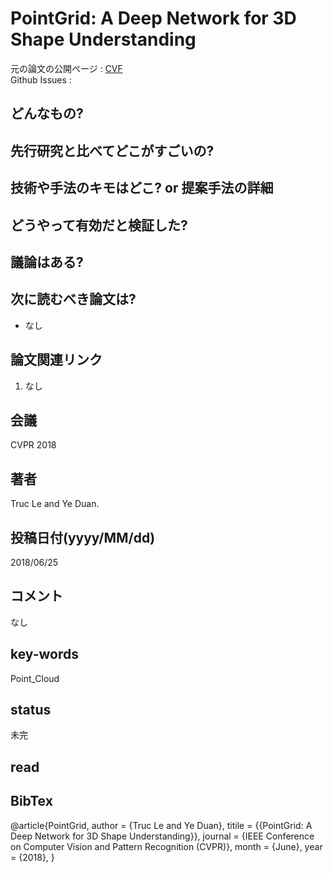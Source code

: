 # PointGrid: A Deep Network for 3D Shape Understanding

元の論文の公開ページ : [CVF](http://openaccess.thecvf.com/content_cvpr_2018/papers/Le_PointGrid_A_Deep_CVPR_2018_paper.pdf)  
Github Issues : 

## どんなもの?

## 先行研究と比べてどこがすごいの?

## 技術や手法のキモはどこ? or 提案手法の詳細

## どうやって有効だと検証した?

## 議論はある?

## 次に読むべき論文は?
- なし

## 論文関連リンク
1. なし

## 会議
CVPR 2018

## 著者
Truc Le and Ye Duan.

## 投稿日付(yyyy/MM/dd)
2018/06/25

## コメント
なし

## key-words
Point_Cloud

## status
未完

## read

## BibTex
@article{PointGrid,
	author = {Truc Le and Ye Duan},
	titile = {{PointGrid: A Deep Network for 3D Shape Understanding}},
	journal = {IEEE Conference on Computer Vision and Pattern Recognition (CVPR)},
	month = {June},
	year = {2018},
}